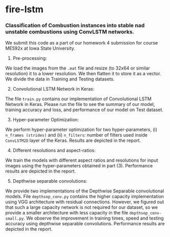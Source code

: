 # fire-lstm
### Classification of Combustion instances into stable nad unstable combustions using ConvLSTM networks.

We submit this code as a part of our homework 4 submission for course ME592x at Iowa State University.

1) Pre-processing:

We load the images from the `.mat` file and resize (to 32x64 or similar resolution) it to a lower resolution. We then flatten it to store it as a vector.
We divide the data in Training and Testing datasets.

2) Convolutional LSTM Network in Keras:

The file `train.py` contains our implementation of Convolutional LSTM Network in Keras. Please run the file to see the summary of our model, training accuracy and loss, and performance of our model on Test dataset.

3) Hyper-parameter Optimization:

We perform hyper-parameter optimization for two hyper-parameters, (i) `n_frames (strides)` and (ii) `n_filters`: number of filters used inside `ConvLSTM2D` layer of the Keras. Results are depicted in the report.

4) Different resolutions and aspect-ratios:

We train the models with different aspect ratios and resolutions for input images using the hyper-parameters obtained in part (3). Performance results are depicted in the report.

5) Depthwise separable convolutions:

We provide two implementations of the Depthwise Separable convolutional models. File `depthsep_conv.py` contains the higher capacity implementation using VGG architecture with residual connections. However, we figured out that such a large capacity network is not required for our dataset, so we provide a smaller architecture with less capacity in the file `depthsep_conv-small.py`. We observe the improvement in training times, speed and testing accuracy using depthwise separable convolutions. Performance results are depicted in the report.

